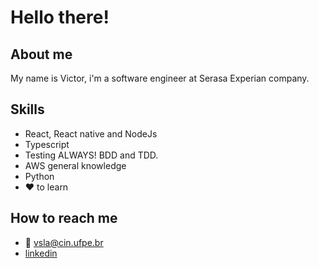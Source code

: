 
# Hello there!

## About me

My name is Victor, i'm a software engineer at Serasa Experian company.

## Skills

- React, React native and NodeJs
- Typescript
- Testing ALWAYS! BDD and TDD.
- AWS general knowledge
- Python
- ❤️ to learn 

## How to reach me

- 💌 vsla@cin.ufpe.br
- [linkedin](https://www.linkedin.com/in/victor-sena-de-lima-attar-a54160161/)

<!--
**vsla/vsla** is a ✨ _special_ ✨ repository because its `README.md` (this file) appears on your GitHub profile.

Here are some ideas to get you started:

- 🔭 I’m currently working on ...
- 🌱 I’m currently learning ...
- 👯 I’m looking to collaborate on ...
- 🤔 I’m looking for help with ...
- 💬 Ask me about ...
- 📫 How to reach me: ...
- 😄 Pronouns: ...
- ⚡ Fun fact: ...
-->
